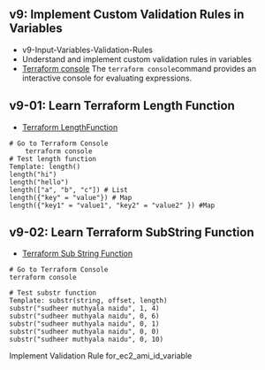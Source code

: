 ## v9: Implement Custom Validation Rules in Variables 
- v9-Input-Variables-Validation-Rules
- Understand and implement custom validation rules in variables
- [Terraform console](https://www.terraform.io/docs/cli/commands/console.html) The `terraform console`command provides an interactive console for evaluating expressions.

## v9-01: Learn Terraform Length Function
- [Terraform LengthFunction](https://www.terraform.io/docs/language/functions/length.html)

```t  
# Go to Terraform Console
    terraform console
# Test length function
Template: length()
length("hi")
length("hello")
length(["a", "b", "c"]) # List
length({"key" = "value"}) # Map
length({"key1" = "value1", "key2" = "value2" }) #Map
```

## v9-02: Learn Terraform SubString Function
- [Terraform Sub String Function](https://www.terraform.io/docs/language/functions/substr.html)
```t
# Go to Terraform Console
terraform console

# Test substr function
Template: substr(string, offset, length)
substr("sudheer muthyala naidu", 1, 4)
substr("sudheer muthyala naidu", 0, 6)
substr("sudheer muthyala naidu", 0, 1)
substr("sudheer muthyala naidu", 0, 0)
substr("sudheer muthyala naidu", 0, 10)
```

Implement Validation Rule for_ec2_ami_id_variable

